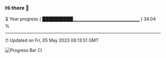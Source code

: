 ### Hi there 👋

⏳ Year progress { ██████████▁▁▁▁▁▁▁▁▁▁▁▁▁▁▁▁▁▁▁▁ } 34.04 %

---

⏰ Updated on Fri, 05 May 2023 06:13:51 GMT

![Progress Bar CI](https://github.com/liununu/liununu/workflows/Progress%20Bar%20CI/badge.svg)
